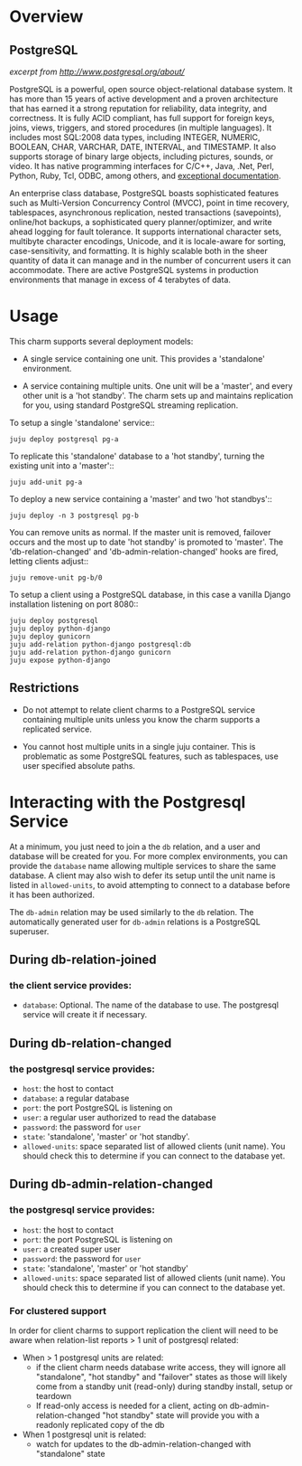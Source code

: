# Overview

## PostgreSQL

*excerpt from http://www.postgresql.org/about/*

PostgreSQL is a powerful, open source object-relational database system.
It has more than 15 years of active development and a proven
architecture that has earned it a strong reputation for reliability,
data integrity, and correctness. It is fully ACID compliant, has full
support for foreign keys, joins, views, triggers, and stored procedures
(in multiple languages). It includes most SQL:2008 data types, including
INTEGER, NUMERIC, BOOLEAN, CHAR, VARCHAR, DATE, INTERVAL, and TIMESTAMP.
It also supports storage of binary large objects, including pictures,
sounds, or video. It has native programming interfaces for C/C++, Java,
.Net, Perl, Python, Ruby, Tcl, ODBC, among others, and [exceptional
documentation](http://www.postgresql.org/docs/manuals/).

An enterprise class database, PostgreSQL boasts sophisticated features
such as Multi-Version Concurrency Control (MVCC), point in time
recovery, tablespaces, asynchronous replication, nested transactions
(savepoints), online/hot backups, a sophisticated query
planner/optimizer, and write ahead logging for fault tolerance. It
supports international character sets, multibyte character encodings,
Unicode, and it is locale-aware for sorting, case-sensitivity, and
formatting. It is highly scalable both in the sheer quantity of data it
can manage and in the number of concurrent users it can accommodate.
There are active PostgreSQL systems in production environments that
manage in excess of 4 terabytes of data.


# Usage

This charm supports several deployment models:

 - A single service containing one unit. This provides a 'standalone'
   environment.

 - A service containing multiple units. One unit will be a 'master',
   and every other unit is a 'hot standby'. The charm sets up and
   maintains replication for you, using standard PostgreSQL streaming
   replication.


To setup a single 'standalone' service::

    juju deploy postgresql pg-a


To replicate this 'standalone' database to a 'hot standby', turning the
existing unit into a 'master'::

    juju add-unit pg-a

To deploy a new service containing a 'master' and two 'hot standbys'::

    juju deploy -n 3 postgresql pg-b

You can remove units as normal. If the master unit is removed, failover
occurs and the most up to date 'hot standby' is promoted to 'master'.
The 'db-relation-changed' and 'db-admin-relation-changed' hooks are
fired, letting clients adjust::

    juju remove-unit pg-b/0


To setup a client using a PostgreSQL database, in this case a vanilla
Django installation listening on port 8080::

    juju deploy postgresql
    juju deploy python-django
    juju deploy gunicorn
    juju add-relation python-django postgresql:db
    juju add-relation python-django gunicorn
    juju expose python-django


## Restrictions

- Do not attempt to relate client charms to a PostgreSQL service
  containing multiple units unless you know the charm supports
  a replicated service.

- You cannot host multiple units in a single juju container. This is
  problematic as some PostgreSQL features, such as tablespaces, use
  user specified absolute paths.

# Interacting with the Postgresql Service

At a minimum, you just need to join a the `db` relation, and a user and
database will be created for you.  For more complex environments, 
you can provide the `database` name allowing multiple services to share
the same database. A client may also wish to defer its setup until the
unit name is listed in `allowed-units`, to avoid attempting to connect
to a database before it has been authorized.

The `db-admin` relation may be used similarly to the `db` relation.
The automatically generated user for `db-admin` relations is a
PostgreSQL superuser.

## During db-relation-joined

### the client service provides:

- `database`: Optional. The name of the database to use. The postgresql
              service will create it if necessary.

## During db-relation-changed

### the postgresql service provides:

- `host`: the host to contact
- `database`: a regular database
- `port`: the port PostgreSQL is listening on
- `user`: a regular user authorized to read the database
- `password`: the password for `user`
- `state`: 'standalone', 'master' or 'hot standby'.
- `allowed-units`: space separated list of allowed clients (unit name).
  You should check this to determine if you can connect to the database yet.

## During db-admin-relation-changed

### the postgresql service provides:

- `host`: the host to contact
- `port`: the port PostgreSQL is listening on
- `user`: a created super user
- `password`: the password for `user`
- `state`: 'standalone', 'master' or 'hot standby'
- `allowed-units`: space separated list of allowed clients (unit name).
  You should check this to determine if you can connect to the database yet.

### For clustered support
In order for client charms to support replication the client will need to be
aware when relation-list reports > 1 unit of postgresql related:
  - When > 1 postgresql units are related:
    - if the client charm needs database write access, they will ignore
      all "standalone", "hot standby" and "failover" states as those will
      likely come from a standby unit (read-only) during standby install,
      setup or teardown
    - If read-only access is needed for a client, acting on
      db-admin-relation-changed "hot standby" state will provide you with a
      readonly replicated copy of the db
  - When 1 postgresql unit is related:
    - watch for updates to the db-admin-relation-changed with "standalone" state
